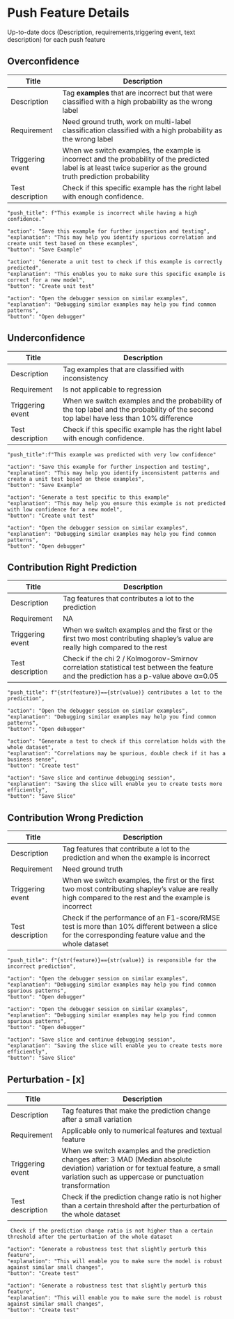 # Push Feature Details

Up-to-date docs (Description, requirements,triggering event, text description) for each push feature

## Overconfidence

Title| Description
-- | --
Description| Tag **examples** that are incorrect but that were classified with a high probability as the wrong label
Requirement| Need ground truth, work on multi-label classification classified with a high probability as the wrong label
Triggering event | When we switch examples, the example is incorrect and the probability of the predicted label is at least twice superior as the ground truth prediction probability
Test description |  Check if this specific example has the right label with enough confidence.

```
"push_title": f"This example is incorrect while having a high confidence."
```

```
"action": "Save this example for further inspection and testing",
"explanation": "This may help you identify spurious correlation and create unit test based on these examples",
"button": "Save Example"

"action": "Generate a unit test to check if this example is correctly predicted",
"explanation": "This enables you to make sure this specific example is correct for a new model",
"button": "Create unit test"

"action": "Open the debugger session on similar examples",
"explanation": "Debugging similar examples may help you find common patterns",
"button": "Open debugger"
```

## Underconfidence

Title| Description
-- | --
Description| Tag examples that are classified with inconsistency
Requirement| Is not applicable to regression
Triggering event | When we switch examples and the probability of the top label and the probability of the second top label have less than 10% difference
Test description |  Check if this specific example has the right label with enough confidence.

```
"push_title":f"This example was predicted with very low confidence"
```

```
"action": "Save this example for further inspection and testing",
"explanation": "This may help you identify inconsistent patterns and create a unit test based on these examples",
"button": "Save Example"

"action": "Generate a test specific to this example"
"explanation": "This may help you ensure this example is not predicted with low confidence for a new model",
"button": "Create unit test"

"action": "Open the debugger session on similar examples",
"explanation": "Debugging similar examples may help you find common patterns",
"button": "Open debugger"
```

## Contribution Right Prediction

Title| Description
-- | --
Description|  Tag features that contributes a lot to the prediction
Requirement| NA
Triggering event | When we switch examples and the first or the first two most contributing shapley’s value are really high compared to the rest
Test description |  Check if the chi 2 / Kolmogorov-Smirnov correlation statistical test between the feature and the prediction has a p-value above α=0.05

```
"push_title": f"{str(feature)}=={str(value)} contributes a lot to the prediction",
```

```
"action": "Open the debugger session on similar examples",
"explanation": "Debugging similar examples may help you find common patterns",
"button": "Open debugger"

"action": "Generate a test to check if this correlation holds with the whole dataset",
"explanation": "Correlations may be spurious, double check if it has a business sense",
"button": "Create test"

"action": "Save slice and continue debugging session",
"explanation": "Saving the slice will enable you to create tests more efficiently",
"button": "Save Slice"
```

## Contribution Wrong Prediction

Title| Description
-- | --
Description| Tag features that contribute a lot to the prediction and when the example is incorrect
Requirement| Need ground truth
Triggering event | When we switch examples, the first or the first two most contributing shapley’s value are really high compared to the rest and the example is incorrect
Test description | Check if the performance of an F1-score/RMSE test is more than 10% different between a slice for the corresponding feature value and the whole dataset
```
"push_title": f"{str(feature)}=={str(value)} is responsible for the incorrect prediction",
```

```
"action": "Open the debugger session on similar examples",
"explanation": "Debugging similar examples may help you find common spurious patterns",
"button": "Open debugger"

"action": "Open the debugger session on similar examples",
"explanation": "Debugging similar examples may help you find common spurious patterns",
"button": "Open debugger"

"action": "Save slice and continue debugging session",
"explanation": "Saving the slice will enable you to create tests more efficiently",
"button": "Save Slice"
```

## Perturbation - [x]

Title| Description
-- | --
Description| Tag features that make the prediction change after a small variation
Requirement| Applicable only to numerical features and textual feature
Triggering event |  When we switch examples and the prediction changes after: 3 MAD (Median absolute deviation) variation or for textual feature, a small variation such as uppercase or punctuation transformation
Test description | Check if the prediction change ratio is not higher than a certain threshold after the perturbation of the whole dataset
```
 Check if the prediction change ratio is not higher than a certain threshold after the perturbation of the whole dataset
```

```
"action": "Generate a robustness test that slightly perturb this feature",
"explanation": "This will enable you to make sure the model is robust against similar small changes",
"button": "Create test"

"action": "Generate a robustness test that slightly perturb this feature",
"explanation": "This will enable you to make sure the model is robust against similar small changes",
"button": "Create test"
```
